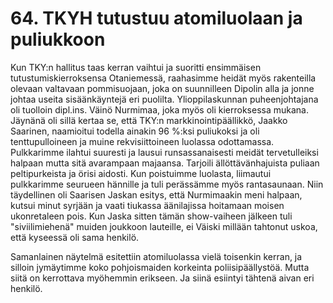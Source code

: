 


    
# 64. TKYH tutustuu atomiluolaan ja puliukkoon

Kun TKY:n hallitus taas kerran vaihtui ja suoritti ensimmäisen tutustumiskierroksensa Otaniemessä, 
raahasimme heidät myös rakenteilla olevaan valtavaan pommisuojaan, joka on suunnilleen Dipolin alla 
ja jonne johtaa useita sisäänkäyntejä eri puolilta. Ylioppilaskunnan puheenjohtajana oli tuolloin 
dipl.ins. Väinö Nurmimaa, joka myös oli kierroksessa mukana. Jäynänä oli sillä kertaa se, että TKY:n 
markkinointipäällikkö, Jaakko Saarinen, naamioitui todella ainakin 96 %:ksi puliukoksi ja oli 
tenttupulloineen ja muine rekvisiittoineen luolassa odottamassa. Pulkkarimme ilahtui suuresti ja lausui 
runsassanaisesti meidät tervetulleiksi halpaan mutta sitä avarampaan majaansa. Tarjoili 
ällöttävänhajuista puliaan peltipurkeista ja örisi aidosti. Kun poistuimme luolasta, liimautui 
pulkkarimme seurueen hännille ja tuli perässämme myös rantasaunaan. Niin täydellinen oli Saarisen 
Jaskan esitys, että Nurmimaakin meni halpaan, kutsui minut syrjään ja vaati tiukassa äänilajissa 
hoitamaan moisen ukonretaleen pois. Kun Jaska sitten tämän show-vaiheen jälkeen tuli 
"siviilimiehenä" muiden joukkoon lauteille, ei Väiski millään tahtonut uskoa, että kyseessä oli sama 
henkilö.

Samanlainen näytelmä esitettiin atomiluolassa vielä toisenkin kerran, ja silloin jymäytimme
koko pohjoismaiden korkeinta poliisipäällystöä. Mutta siitä on kerrottava myöhemmin
erikseen. Ja siinä esiintyi tähtenä aivan eri henkilö.
